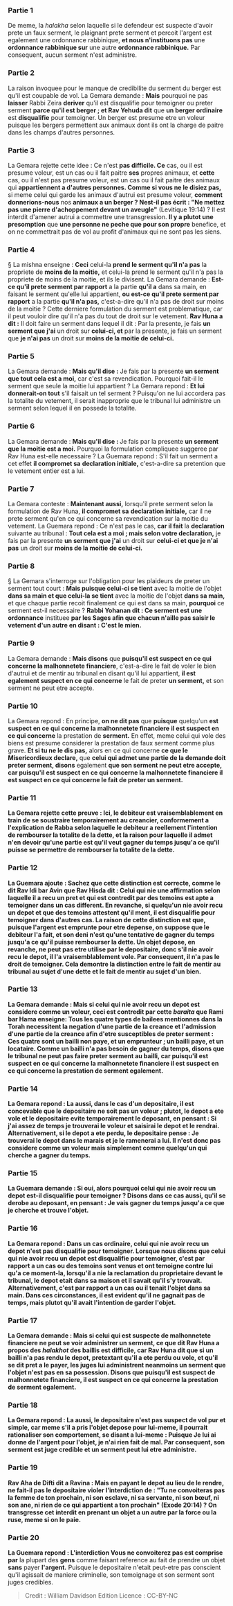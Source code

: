 
### Partie 1
De meme, la <i>halakha</i> selon laquelle si le defendeur est suspecte d'avoir prete un faux serment, le plaignant prete serment et percoit l'argent est egalement une ordonnance rabbinique, <b>et nous n'instituons pas</b> une <b>ordonnance rabbinique sur</b> une autre <b>ordonnance rabbinique.</b> Par consequent, aucun serment n'est administre.

### Partie 2
La raison invoquee pour le manque de credibilite du serment du berger est qu'il est coupable de vol. La Gemara demande : <b>Mais</b> pourquoi ne pas <b>laisser</b> Rabbi Zeira <b>deriver</b> qu'il est disqualifie pour temoigner ou preter serment <b>parce qu'il est berger ; et Rav Yehuda dit</b> que <b>un berger ordinaire</b> est <b>disqualifie</b> pour temoigner. Un berger est presume etre un voleur puisque les bergers permettent aux animaux dont ils ont la charge de paitre dans les champs d'autres personnes.

### Partie 3
La Gemara rejette cette idee : Ce n'est <b>pas difficile. Ce</b> cas, ou il est presume voleur, est un cas ou il fait paitre <b>ses</b> propres animaux, et <b>cette</b> cas, ou il n'est pas presume voleur, est un cas ou il fait paitre des animaux qui <b>appartiennent a d'autres personnes. Comme si vous ne le disiez pas,</b> si meme celui qui garde les animaux d'autrui est presume voleur, <b>comment donnerions-nous</b> nos <b>animaux a un berger ? Nest-il pas écrit : "Ne mettez pas une pierre d'achoppement devant un aveugle"</b> (Levitique 19:14) ? Il est interdit d'amener autrui a commettre une transgression. <b>Il y a plutot une presomption</b> que <b>une personne ne peche que pour son propre</b> benefice, et on ne commettrait pas de vol au profit d'animaux qui ne sont pas les siens.

### Partie 4
§ La mishna enseigne : <b>Ceci</b> celui-la <b>prend le serment qu'il n'a pas</b> la propriete de <b>moins de la moitie,</b> et celui-la prend le serment qu'il n'a pas la propriete de moins de la moitie, et ils le divisent. La Gemara demande : <b>Est-ce qu'il prete serment par rapport</b> a la partie <b>qu'il a</b> dans sa main, en faisant le serment qu'elle lui appartient, <b>ou est-ce qu'il prete serment par rapport</b> a la partie <b>qu'il n'a pas,</b> c'est-a-dire qu'il n'a pas de droit sur moins de la moitie ? Cette derniere formulation du serment est problematique, car il peut vouloir dire qu'il n'a pas du tout de droit sur le vetement. <b>Rav Huna a dit :</b> Il doit faire un serment dans lequel il dit :</b> Par la presente, je fais <b>un serment que j'ai</b> un droit sur <b>celui-ci, et</b> par la presente, je fais un serment que <b>je n'ai pas</b> un droit sur <b>moins de la moitie de celui-ci.</b>

### Partie 5
La Gemara demande : <b>Mais qu'il dise :</b> Je fais par la presente <b>un serment que tout cela est a moi,</b> car c'est sa revendication. Pourquoi fait-il le serment que seule la moitie lui appartient ? La Gemara repond : <b>Et lui donnerait-on tout</b> s'il faisait un tel serment ? Puisqu'on ne lui accordera pas la totalite du vetement, il serait inapproprie que le tribunal lui administre un serment selon lequel il en possede la totalite.

### Partie 6
La Gemara demande : <b>Mais qu'il dise : </b> Je fais par la presente <b>un serment que la moitie est a moi.</b> Pourquoi la formulation compliquee suggeree par Rav Huna est-elle necessaire ? La Guemara repond : S'il fait un serment a cet effet <b>il compromet sa</b> <b>declaration initiale,</b> c'est-a-dire sa pretention que le vetement entier est a lui.

### Partie 7
La Gemara conteste : <b>Maintenant aussi,</b> lorsqu'il prete serment selon la formulation de Rav Huna, <b>il compromet sa</b> <b>declaration initiale,</b> car il ne prete serment qu'en ce qui concerne sa revendication sur la moitie du vetement. La Guemara repond : Ce n'est pas le cas, <b>car il fait</b> la <b>declaration</b> suivante au tribunal : <b>Tout cela est a moi ; mais selon votre declaration,</b> je fais par la presente <b>un serment que j'ai</b> un droit sur <b>celui-ci et que je n'ai pas</b> un droit sur <b>moins de la moitie de celui-ci.</b>

### Partie 8
§ La Gemara s'interroge sur l'obligation pour les plaideurs de preter un serment tout court : <b>Mais puisque celui-ci se tient</b> avec la moitie de l'objet <b>dans sa main et que celui-la se tient</b> avec la moitie de l'objet <b>dans sa main,</b> et que chaque partie recoit finalement ce qui est dans sa main, <b>pourquoi</b> ce serment</b> est-il necessaire ? <b>Rabbi Yohanan dit : Ce serment est une ordonnance</b> instituee <b>par les Sages afin que chacun n'aille pas saisir le vetement d'un autre en disant : C'est le mien.</b>

### Partie 9
La Gemara demande : <b>Mais disons</b> que <b>puisqu'il est suspect en ce qui concerne la malhonnetete financiere</b>, c'est-a-dire le fait de voler le bien d'autrui et de mentir au tribunal en disant qu'il lui appartient, <b>il est egalement suspect en ce qui concerne</b> le fait de preter <b>un serment,</b> et son serment ne peut etre accepte.

### Partie 10
La Gemara repond : En principe, <b>on ne dit pas</b> que <b>puisque</b> quelqu'un <b>est suspect en ce qui concerne la malhonnetete financiere</b> <b>il est suspect en ce qui concerne</b> la prestation de <b>serment.</b> En effet, meme celui qui vole des biens est presume considerer la prestation de faux serment comme plus grave. <b>Et si tu ne le dis pas,</b> alors en ce qui concerne <b>ce que le Misericordieux declare,</b> que <b>celui qui admet une partie de la demande doit preter serment, disons</b> egalement <b>que son serment ne peut etre accepte, car <b>puisqu'il est suspect en ce qui concerne la malhonnetete</b> financiere <b>il est suspect en ce qui concerne</b> le fait de preter <b>un serment.</b>

### Partie 11
La Gemara rejette cette preuve : <b>Ici,</b> le debiteur est vraisemblablement en train de <b>se soustraire</b> temporairement au creancier, <b>conformement</b> a l'explication <b>de Rabba</b> selon laquelle le debiteur a reellement l'intention de rembourser la totalite de la dette, et la raison pour laquelle il admet n'en devoir qu'une partie est qu'il veut gagner du temps jusqu'a ce qu'il puisse se permettre de rembourser la totalite de la dette.

### Partie 12
La Guemara ajoute : <b>Sachez</b> que cette distinction est correcte, <b>comme le dit Rav Idi bar Avin</b> que <b>Rav Hisda dit : Celui qui nie</b> une affirmation selon laquelle il a recu <b>un pret</b> et qui est contredit par des temoins <b>est apte a temoigner</b> dans un cas different. En revanche, si quelqu'un nie avoir recu <b>un depot</b> et que des temoins attestent qu'il ment, il est <b>disqualifie pour temoigner</b> dans d'autres cas. La raison de cette distinction est que, puisque l'argent est emprunte pour etre depense, on suppose que le debiteur l'a fait, et son deni n'est qu'une tentative de gagner du temps jusqu'a ce qu'il puisse rembourser la dette. Un objet depose, en revanche, ne peut pas etre utilise par le depositaire, donc s'il nie avoir recu le depot, il l'a vraisemblablement vole. Par consequent, il n'a pas le droit de temoigner. Cela demontre la distinction entre le fait de mentir au tribunal au sujet d'une dette et le fait de mentir au sujet d'un bien.

### Partie 13
La Gemara demande : <b>Mais</b> si celui qui nie avoir recu un depot est considere comme un voleur, ceci est contredit par <b>cette</b> <i>baraita</i> <b>que Rami bar Hama enseigne:</b> Tous les <b>quatre</b> types de <b>bailees</b> mentionnes dans la Torah <b>necessitent la negation d'une partie</b> de la creance <b>et l'admission d'une partie</b> de la creance afin d'etre susceptibles de preter serment : Ces quatre sont <b>un bailli non paye, et un emprunteur ; un bailli paye, et un locataire.</b> Comme un bailli n'a pas besoin de gagner du temps, <b>disons</b> que le tribunal ne peut pas faire preter serment au bailli, car <b>puisqu'il est suspect en ce qui concerne la malhonnetete financiere</b> <b>il est suspect en ce qui concerne</b> la prestation de <b>serment</b> egalement.

### Partie 14
La Gemara repond : <b>La aussi,</b> dans le cas d'un depositaire, il est concevable que le depositaire ne soit pas un voleur ; plutot, le depot a ete vole et le depositaire <b>evite</b> temporairement le deposant, <b>en pensant : </b> Si j'ai assez de temps <b>je trouverai le voleur et saisirai</b> le depot et le rendrai. <b>Alternativement,</b> si le depot a ete perdu, le depositaire pense : <b>Je trouverai</b> le depot <b>dans le marais et je le ramenerai</b> <b>a lui.</b> Il n'est donc pas considere comme un voleur mais simplement comme quelqu'un qui cherche a gagner du temps.

### Partie 15
La Guemara demande : <b>Si oui,</b> alors <b>pourquoi celui qui nie</b> avoir recu <b>un depot est-il disqualifie pour temoigner ? Disons</b> dans ce cas aussi, qu'il <b>se derobe</b> au deposant, <b>en pensant : </b> Je vais gagner du temps <b>jusqu'a ce que je cherche et trouve</b> l'objet.

### Partie 16
La Gemara repond : Dans un cas ordinaire, celui qui nie avoir recu un depot n'est pas disqualifie pour temoigner. <b>Lorsque nous disons</b> que <b>celui qui nie</b> avoir recu <b>un depot est disqualifie pour temoigner,</b> c'est par rapport a un cas <b>ou des temoins sont venus et ont temoigne contre lui qu'a ce moment-la,</b> lorsqu'il a nie la reclamation du proprietaire devant le tribunal, le <b>depot etait dans sa maison et il savait</b> qu'il s'y trouvait. <b>Alternativement,</b> c'est par rapport a un cas <b>ou il tenait</b> l'objet <b>dans sa main.</b> Dans ces circonstances, il est evident qu'il ne gagnait pas de temps, mais plutot qu'il avait l'intention de garder l'objet.

### Partie 17
La Gemara demande : <b>Mais</b> si celui qui est suspecte de malhonnetete financiere ne peut se voir administrer un serment, <b>ce que dit Rav Huna</b> a propos des <i>halakhot</i> des baillis est difficile, car Rav Huna dit que si un bailli n'a pas rendu le depot, pretextant qu'il a ete perdu ou vole, et qu'il se dit pret a le payer, les juges lui <b>administrent neanmoins un serment que</b> l'objet <b>n'est pas en sa possession. Disons</b> que <b>puisqu'il est suspect de malhonnetete financiere</b>, <b>il est suspect en ce qui concerne</b> la prestation de <b>serment</b> egalement.

### Partie 18
La Gemara repond : <b>La aussi,</b> le depositaire n'est pas suspect de vol pur et simple, car meme s'il a pris l'objet depose pour lui-meme, <b>il pourrait rationaliser</b> son comportement, <b>se disant</b> a lui-meme : Puisque <b>Je lui ai donne de l'argent</b> pour l'objet, je n'ai rien fait de mal. Par consequent, son serment est juge credible et un serment peut lui etre administre.

### Partie 19
<b>Rav Aha de Difti dit a Ravina : Mais</b> en payant le depot au lieu de le rendre, <b>ne fait-il pas</b> le depositaire <b>violer l'interdiction de : "Tu ne convoiteras pas</b> la femme de ton prochain, ni son esclave, ni sa servante, ni son bœuf, ni son ane, ni rien de ce qui appartient a ton prochain" (Exode 20:14) ? On transgresse cet interdit en prenant un objet a un autre par la force ou la ruse, meme si on le paie.

### Partie 20
La Guemara repond : L'interdiction <b>Vous ne convoiterez pas</b> est comprise par</b> la plupart des <b>gens</b> comme faisant reference au fait de prendre un objet <b>sans</b> payer <b>l'argent.</b> Puisque le depositaire n'etait peut-etre pas conscient qu'il agissait de maniere criminelle, son temoignage et son serment sont juges credibles.

>Credit : William Davidson Edition
>Licence : CC-BY-NC